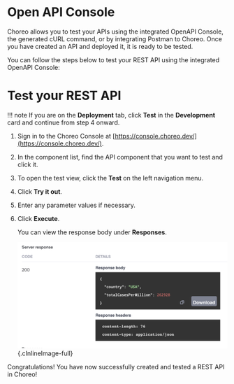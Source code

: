 # Open API Console

Choreo allows you to test your APIs using the integrated OpenAPI Console, the generated cURL command, or by integrating Postman to Choreo. Once you have created an API and deployed it, it is ready to be tested. 

You can follow the steps below to test your REST API using the integrated OpenAPI Console:

# Test your REST API

!!! note
    If you are on the **Deployment** tab, click **Test** in the **Development** card and continue from step 4 onward. 

1. Sign in to the Choreo Console at [https://console.choreo.dev/](https://console.choreo.dev/).

2. In the component list, find the API component that you want to test and click it. 

3. To open the test view, click the **Test** on the left navigation menu.

4. Click **Try it out**.

5. Enter any parameter values if necessary.

6. Click **Execute**.

    You can view the response body under **Responses**.

    ![Response for the Deployed API](../assets/img/tutorials/rest-api/deployed-api-response.png){.cInlineImage-full}

Congratulations! You have now successfully created and tested a REST API in Choreo!